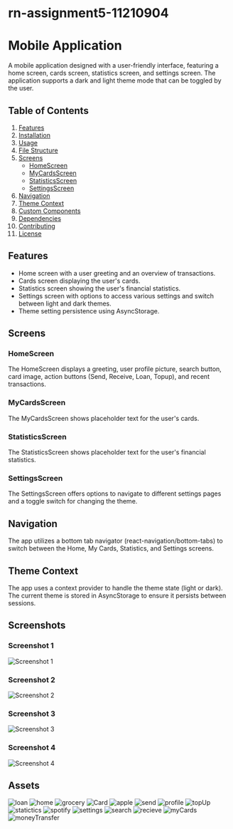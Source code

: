 # rn-assignment5-11210904
 
# Mobile Application

A mobile application designed with a user-friendly interface, featuring a home screen, cards screen, statistics screen, and settings screen. The application supports a dark and light theme mode that can be toggled by the user.

## Table of Contents

1. [Features](#features)
2. [Installation](#installation)
3. [Usage](#usage)
4. [File Structure](#file-structure)
5. [Screens](#screens)
   - [HomeScreen](#homescreen)
   - [MyCardsScreen](#mycardsscreen)
   - [StatisticsScreen](#statisticsscreen)
   - [SettingsScreen](#settingsscreen)
6. [Navigation](#navigation)
7. [Theme Context](#theme-context)
8. [Custom Components](#custom-components)
9. [Dependencies](#dependencies)
10. [Contributing](#contributing)
11. [License](#license)

## Features

- Home screen with a user greeting and an overview of transactions.
- Cards screen displaying the user's cards.
- Statistics screen showing the user's financial statistics.
- Settings screen with options to access various settings and switch between light and dark themes.
- Theme setting persistence using AsyncStorage.

## Screens

### HomeScreen

The HomeScreen displays a greeting, user profile picture, search button, card image, action buttons (Send, Receive, Loan, Topup), and recent transactions.

### MyCardsScreen

The MyCardsScreen shows placeholder text for the user's cards.

### StatisticsScreen

The StatisticsScreen shows placeholder text for the user's financial statistics.

### SettingsScreen

The SettingsScreen offers options to navigate to different settings pages and a toggle switch for changing the theme.

## Navigation

The app utilizes a bottom tab navigator (react-navigation/bottom-tabs) to switch between the Home, My Cards, Statistics, and Settings screens.

## Theme Context

The app uses a context provider to handle the theme state (light or dark). The current theme is stored in AsyncStorage to ensure it persists between sessions.


## Screenshots

### Screenshot 1
![Screenshot 1](my-app\src\screenshots\Screenshot1.jpg)

### Screenshot 2
![Screenshot 2](my-app\src\screenshots\Screenshot2.jpg)

### Screenshot 3
![Screenshot 3](my-app\src\screenshots\Screenshot3.jpg)

### Screenshot 4
![Screenshot 4](my-app\src\screenshots\Screenshot4.jpg)

## Assets
![loan](my-app\src\assets\loan.png)
![home](my-app\src\assets\home.png)
![grocery](my-app\src\assets\grocery.png)
![Card](my-app\src\assets\Card.png)
![apple](my-app\src\assets\apple.png)
![send](my-app\src\assets\send.png)
![profile](my-app\src\assets\profile.png)
![topUp](my-app\src\assets\topUp.png)
![statictics](my-app\src\assets\statistics.png)
![spotify](my-app\src\assets\spotify.png)
![settings](my-app\src\assets\settings.png)
![search](my-app\src\assets\search.png)
![recieve](my-app\src\assets\recieve.png)
![myCards](my-app\src\assets\myCards.png)
![moneyTransfer](my-app\src\assets\moneyTransfer.png)